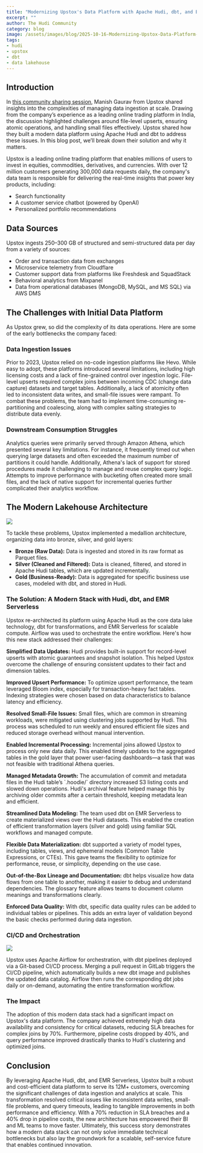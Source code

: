 ```yaml
---
title: "Modernizing Upstox's Data Platform with Apache Hudi, dbt, and EMR Serverless"
excerpt: ""
author: The Hudi Community
category: blog
image: /assets/images/blog/2025-10-16-Modernizing-Upstox-Data-Platform-with-Apache-Hudi-DBT-and-EMR-Serverless/fig1.png
tags:
- hudi
- upstox
- dbt
- data lakehouse
---
```


## Introduction

In [this community sharing session](https://www.youtube.com/watch?v=dAM2zOvnPmw), Manish Gaurav from Upstox shared insights into the complexities of managing data ingestion at scale. Drawing from the company’s experience as a leading online trading platform in India, the discussion highlighted challenges around file-level upserts, ensuring atomic operations, and handling small files effectively. Upstox shared how they built a modern data platform using Apache Hudi and dbt to address these issues. In this blog post, we’ll break down their solution and why it matters.

Upstox is a leading online trading platform that enables millions of users to invest in equities, commodities, derivatives, and currencies. With over 12 million customers generating 300,000 data requests daily, the company's data team is responsible for delivering the real-time insights that power key products, including:

* Search functionality  
* A customer service chatbot (powered by OpenAI)  
* Personalized portfolio recommendations

## Data Sources

Upstox ingests 250–300 GB of structured and semi-structured data per day from a variety of sources:

* Order and transaction data from exchanges  
* Microservice telemetry from Cloudflare  
* Customer support data from platforms like Freshdesk and SquadStack  
* Behavioral analytics from Mixpanel  
* Data from operational databases (MongoDB, MySQL, and MS SQL) via AWS DMS

## The Challenges with Initial Data Platform

As Upstox grew, so did the complexity of its data operations. Here are some of the early bottlenecks the company faced:

### Data Ingestion Issues

Prior to 2023, Upstox relied on no-code ingestion platforms like Hevo. While easy to adopt, these platforms introduced several limitations, including high licensing costs and a lack of fine-grained control over ingestion logic. File-level upserts required complex joins between incoming CDC (change data capture) datasets and target tables. Additionally, a lack of atomicity often led to inconsistent data writes, and small-file issues were rampant. To combat these problems, the team had to implement time-consuming re-partitioning and coalescing, along with complex salting strategies to distribute data evenly.

### Downstream Consumption Struggles

Analytics queries were primarily served through Amazon Athena, which presented several key limitations. For instance, it frequently timed out when querying large datasets and often exceeded the maximum number of partitions it could handle. Additionally, Athena's lack of support for stored procedures made it challenging to manage and reuse complex query logic. Attempts to improve performance with bucketing often created more small files, and the lack of native support for incremental queries further complicated their analytics workflow.

## The Modern Lakehouse Architecture

![](/assets/images/blog/2025-10-16-Modernizing-Upstox-Data-Platform-with-Apache-Hudi-DBT-and-EMR-Serverless/fig2.png)

To tackle these problems, Upstox implemented a medallion architecture, organizing data into bronze, silver, and gold layers:

* **Bronze (Raw Data):** Data is ingested and stored in its raw format as Parquet files.  
* **Silver (Cleaned and Filtered):** Data is cleaned, filtered, and stored in Apache Hudi tables, which are updated incrementally.  
* **Gold (Business-Ready):** Data is aggregated for specific business use cases, modeled with dbt, and stored in Hudi.

### The Solution: A Modern Stack with Hudi, dbt, and EMR Serverless

Upstox re-architected its platform using Apache Hudi as the core data lake technology, dbt for transformations, and EMR Serverless for scalable compute. Airflow was used to orchestrate the entire workflow. Here's how this new stack addressed their challenges:

**Simplified Data Updates:** Hudi provides built-in support for record-level upserts with atomic guarantees and snapshot isolation. This helped Upstox overcome the challenge of ensuring consistent updates to their fact and dimension tables.

**Improved Upsert Performance:** To optimize upsert performance, the team leveraged Bloom index, especially for transaction-heavy fact tables. Indexing strategies were chosen based on data characteristics to balance latency and efficiency.

**Resolved Small-File Issues:** Small files, which are common in streaming workloads, were mitigated using clustering jobs supported by Hudi. This process was scheduled to run weekly and ensured efficient file sizes and reduced storage overhead without manual intervention.

**Enabled Incremental Processing:** Incremental joins allowed Upstox to process only new data daily. This enabled timely updates to the aggregated tables in the gold layer that power user-facing dashboards—a task that was not feasible with traditional Athena queries.

**Managed Metadata Growth:** The accumulation of commit and metadata files in the Hudi table’s \`.hoodie/\` directory increased S3 listing costs and slowed down operations. Hudi's archival feature helped manage this by archiving older commits after a certain threshold, keeping metadata lean and efficient.

**Streamlined Data Modeling:** The team used dbt on EMR Serverless to create materialized views over the Hudi datasets. This enabled the creation of efficient transformation layers (silver and gold) using familiar SQL workflows and managed compute.

**Flexible Data Materialization:** dbt supported a variety of model types, including tables, views, and ephemeral models (Common Table Expressions, or CTEs). This gave teams the flexibility to optimize for performance, reuse, or simplicity, depending on the use case.

**Out-of-the-Box Lineage and Documentation:** dbt helps visualize how data flows from one table to another, making it easier to debug and understand dependencies. The glossary feature allows teams to document column meanings and transformations clearly.

**Enforced Data Quality:** With dbt, specific data quality rules can be added to individual tables or pipelines. This adds an extra layer of validation beyond the basic checks performed during data ingestion.

### CI/CD and Orchestration

![](/assets/images/blog/2025-10-16-Modernizing-Upstox-Data-Platform-with-Apache-Hudi-DBT-and-EMR-Serverless/fig3.png)


Upstox uses Apache Airflow for orchestration, with dbt pipelines deployed via a Git-based CI/CD process. Merging a pull request in GitLab triggers the CI/CD pipeline, which automatically builds a new dbt image and publishes the updated data catalog. Airflow then runs the corresponding dbt jobs daily or on-demand, automating the entire transformation workflow.

### The Impact

The adoption of this modern data stack had a significant impact on Upstox's data platform. The company achieved extremely high data availability and consistency for critical datasets, reducing SLA breaches for complex joins by 70%. Furthermore, pipeline costs dropped by 40%, and query performance improved drastically thanks to Hudi's clustering and optimized joins.

## Conclusion

By leveraging Apache Hudi, dbt, and EMR Serverless, Upstox built a robust and cost-efficient data platform to serve its 12M+ customers, overcoming the significant challenges of data ingestion and analytics at scale. This transformation resolved critical issues like inconsistent data writes, small-file problems, and query timeouts, leading to tangible improvements in both performance and efficiency. With a 70% reduction in SLA breaches and a 40% drop in pipeline costs, the new architecture has empowered their BI and ML teams to move faster. Ultimately, this success story demonstrates how a modern data stack can not only solve immediate technical bottlenecks but also lay the groundwork for a scalable, self-service future that enables continued innovation.
